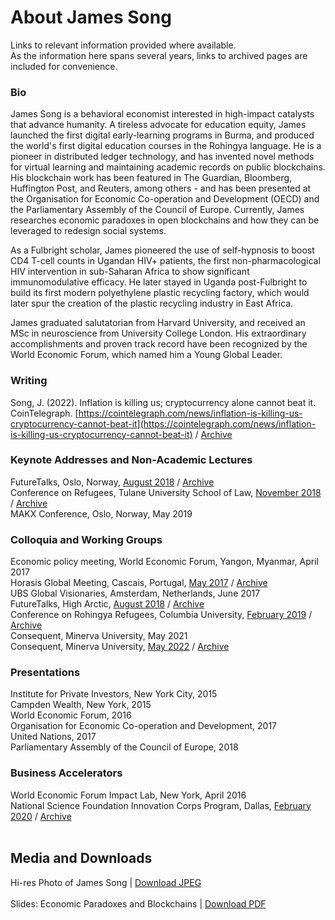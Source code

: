 # About James Song<br>
Links to relevant information provided where available.<br>
As the information here spans several years, links to archived pages are included for convenience.<br>
### Bio<br>
James Song is a behavioral economist interested in high-impact catalysts that advance humanity. A tireless advocate for education equity, James launched the first digital early-learning programs in Burma, and produced the world's first digital education courses in the Rohingya language. He is a pioneer in distributed ledger technology, and has invented novel methods for virtual learning and maintaining academic records on public blockchains. His blockchain work has been featured in The Guardian, Bloomberg, Huffington Post, and Reuters, among others - and has been presented at the Organisation for Economic Co-operation and Development (OECD) and the Parliamentary Assembly of the Council of Europe. Currently, James researches economic paradoxes in open blockchains and how they can be leveraged to redesign social systems.<br>

As a Fulbright scholar, James pioneered the use of self-hypnosis to boost CD4 T-cell counts in Ugandan HIV+ patients, the first non-pharmacological HIV intervention in sub-Saharan Africa to show significant immunomodulative efficacy. He later stayed in Uganda post-Fulbright to build its first modern polyethylene plastic recycling factory, which would later spur the creation of the plastic recycling industry in East Africa.<br>

James graduated salutatorian from Harvard University, and received an MSc in neuroscience from University College London. His extraordinary accomplishments and proven track record have been recognized by the World Economic Forum, which named him a Young Global Leader.<br>

### Writing<br>
Song, J. (2022). Inflation is killing us; cryptocurrency alone cannot beat it. CoinTelegraph. [https://cointelegraph.com/news/inflation-is-killing-us-cryptocurrency-cannot-beat-it](https://cointelegraph.com/news/inflation-is-killing-us-cryptocurrency-cannot-beat-it) / [Archive](http://web.archive.org/web/20221105043357/https://cointelegraph.com/news/inflation-is-killing-us-cryptocurrency-cannot-beat-it)<br>

### Keynote Addresses and Non-Academic Lectures<br>
FutureTalks, Oslo, Norway, [August 2018](https://www.futuretalks.today/) / [Archive](http://web.archive.org/web/20220820065620/https://www.futuretalks.today/)<br>
Conference on Refugees, Tulane University School of Law, [November 2018](https://events.tulane.edu/content/conference-refugees) / [Archive](http://web.archive.org/web/20181117223533/http://www.cvent.com/events/refugees-endure-wwii-displaced-persons-vs-today-and-the-lessons-learned/agenda-2276d162c5154185afc4a27a3ade676a.aspx)<br>
MAKX Conference, Oslo, Norway, May 2019<br>
### Colloquia and Working Groups<br>
Economic policy meeting, World Economic Forum, Yangon, Myanmar, April 2017<br>
Horasis Global Meeting, Cascais, Portugal, [May 2017](https://horasis.org/wp-content/uploads/Horasis_Global_Meeting_2017-programme-1.pdf) / [Archive](http://web.archive.org/web/20220822212319/https://horasis.org/wp-content/uploads/Horasis_Global_Meeting_2017-programme-1.pdf)<br>
UBS Global Visionaries, Amsterdam, Netherlands, June 2017<br>
FutureTalks, High Arctic, [August 2018](https://www.futuretalks.today/) / [Archive](http://web.archive.org/web/20220820065620/https://www.futuretalks.today/)<br>
Conference on Rohingya Refugees, Columbia University, [February 2019](https://freerohingyacoalition.org/en/conference-on-rohingya-to-be-held-in-new-york-next-week/) / [Archive](http://web.archive.org/web/20220820070420/https://freerohingyacoalition.org/en/conference-on-rohingya-to-be-held-in-new-york-next-week/)<br>
Consequent, Minerva University, May 2021<br>
Consequent, Minerva University, [May 2022](https://consequent.minerva.edu/participants) / [Archive](http://web.archive.org/web/20220820063802/https://consequent.minerva.edu/participants)<br>
### Presentations<br>
Institute for Private Investors, New York City, 2015<br>
Campden Wealth, New York, 2015<br>
World Economic Forum, 2016<br>
Organisation for Economic Co-operation and Development, 2017<br>
United Nations, 2017<br>
Parliamentary Assembly of the Council of Europe, 2018<br>
### Business Accelerators<br>
World Economic Forum Impact Lab, New York, April 2016<br>
National Science Foundation Innovation Corps Program, Dallas, [February 2020](https://pitchbook.com/profiles/company/494465-86#overview) / [Archive](http://web.archive.org/web/20220901221758/https://pitchbook.com/profiles/company/494465-86)<br>
<br>
## Media and Downloads<br>
Hi-res Photo of James Song | [Download JPEG](https://raw.githubusercontent.com/building-burma/Public-Files/main/JSongSpeakingHiRes.jpg)<br>
<br>
Slides: Economic Paradoxes and Blockchains | [Download PDF](https://raw.githubusercontent.com/building-burma/Public-Files/main/Economic%20Paradoxes%20PUBLIC.pdf)<br>
